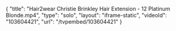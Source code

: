 {
    "title": "Hair2wear Christie Brinkley Hair Extension - 12 Platinum Blonde.mp4",
    "type": "solo",
    "layout": "iframe-static",
    "videoId": "103604421",
    "url": "\/tvpembed\/103604421"
}